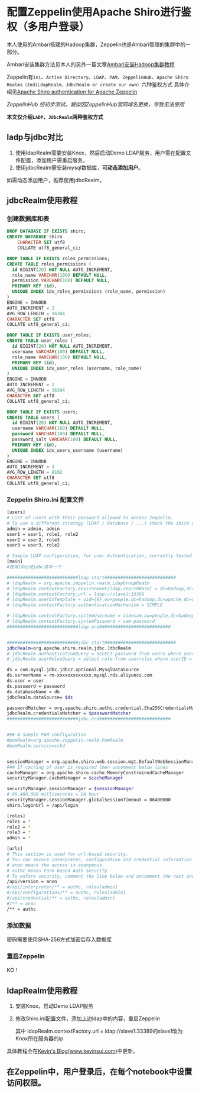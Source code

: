 # 配置Zeppelin使用Apache Shiro进行鉴权（多用户登录）

本人使用的Ambari搭建的Hadoop集群，Zeppelin也是Ambari管理的集群中的一部分。

Ambari安装集群方法见本人的另外一篇文章[Ambari安装Hadoop集群教程](http://www.kevinsui.com/posts/ambari_installation/)

Zeppelin有`ini`、`Active Directory`、`LDAP`、`PAM`、`ZeppelinHub`、`Apache Shiro Realms（JndiLdapRealm、JdbcRealm or create our own）`六种鉴权方式
具体介绍见[Apache Shiro authentication for Apache Zeppelin](https://zeppelin.apache.org/docs/0.8.0-SNAPSHOT/security/shiroauthentication.html#configure-realm-optional)

*ZeppelinHub 经初步测试，貌似因ZeppelinHub官网域名更换，导致无法使用*

**本文仅介绍`LADP`、`JdbcRealm`两种鉴权方式**

## ladp与jdbc对比

1. 使用ldapRealm需要安装Knox，然后启动Demo LDAP服务，用户需在配置文件配置，添加用户需重启服务。
2. 使用jdbcRealm需安装mysql数据库，**可动态添加用户**。

如需动态添加用户，推荐使用jdbcRealm。

## jdbcRealm使用教程
### 创建数据库和表
``` sql
DROP DATABASE IF EXISTS shiro;
CREATE DATABASE shiro
	CHARACTER SET utf8
	COLLATE utf8_general_ci;

DROP TABLE IF EXISTS roles_permissions;
CREATE TABLE roles_permissions (
  id BIGINT(20) NOT NULL AUTO_INCREMENT,
  role_name VARCHAR(100) DEFAULT NULL,
  permission VARCHAR(100) DEFAULT NULL,
  PRIMARY KEY (id),
  UNIQUE INDEX idx_roles_permissions (role_name, permission)
)
ENGINE = INNODB
AUTO_INCREMENT = 2
AVG_ROW_LENGTH = 16384
CHARACTER SET utf8
COLLATE utf8_general_ci;

DROP TABLE IF EXISTS user_roles;
CREATE TABLE user_roles (
  id BIGINT(20) NOT NULL AUTO_INCREMENT,
  username VARCHAR(100) DEFAULT NULL,
  role_name VARCHAR(100) DEFAULT NULL,
  PRIMARY KEY (id),
  UNIQUE INDEX idx_user_roles (username, role_name)
)
ENGINE = INNODB
AUTO_INCREMENT = 2
AVG_ROW_LENGTH = 16384
CHARACTER SET utf8
COLLATE utf8_general_ci;

DROP TABLE IF EXISTS users;
CREATE TABLE users (
  id BIGINT(20) NOT NULL AUTO_INCREMENT,
  username VARCHAR(100) DEFAULT NULL,
  password VARCHAR(100) DEFAULT NULL,
  password_salt VARCHAR(100) DEFAULT NULL,
  PRIMARY KEY (id),
  UNIQUE INDEX idx_users_username (username)
)
ENGINE = INNODB
AUTO_INCREMENT = 3
AVG_ROW_LENGTH = 8192
CHARACTER SET utf8
COLLATE utf8_general_ci;
```

### Zeppelin Shiro.ini 配置文件
``` sh
[users]
# List of users with their password allowed to access Zeppelin.
# To use a different strategy (LDAP / Database / ...) check the shiro doc at http://shiro.apache.org/configuration.html#Configuration-INISections
admin = admin, admin
user1 = user1, role1, role2
user2 = user2, role3
user3 = user3, role2

# Sample LDAP configuration, for user Authentication, currently tested for single Realm
[main]
#使用ldap或jdbc其中一个

###########################ldap start###########################
# ldapRealm = org.apache.zeppelin.realm.LdapGroupRealm
# ldapRealm.contextFactory.environment[ldap.searchBase] = dc=hadoop,dc=apache,dc=org
# ldapRealm.contextFactory.url = ldap://slave1:33389
# ldapRealm.userDnTemplate = uid={0},ou=people,dc=hadoop,dc=apache,dc=org
# ldapRealm.contextFactory.authenticationMechanism = SIMPLE

# ldapRealm.contextFactory.systemUsername = uid=sam,ou=people,dc=hadoop,dc=apache,dc=org
# ldapRealm.contextFactory.systemPassword = sam-password
###########################ldap end###########################


###########################jdbc start###########################
jdbcRealm=org.apache.shiro.realm.jdbc.JdbcRealm
# jdbcRealm.authenticationQuery = SELECT password from users where username = ?
# jdbcRealm.userRolesQuery = select role from userroles where userID = (select id FROM user WHERE username = ?)

ds = com.mysql.jdbc.jdbc2.optional.MysqlDataSource
ds.serverName = rm-xxxxxxxxxxxxx.mysql.rds.aliyuncs.com
ds.user = user
ds.password = password
ds.databaseName = db
jdbcRealm.dataSource= $ds

passwordMatcher = org.apache.shiro.authc.credential.Sha256CredentialsMatcher
jdbcRealm.credentialsMatcher = $passwordMatcher
###########################jdbc end###########################


### A sample PAM configuration
#pamRealm=org.apache.zeppelin.realm.PamRealm
#pamRealm.service=sshd


sessionManager = org.apache.shiro.web.session.mgt.DefaultWebSessionManager
### If caching of user is required then uncomment below lines
cacheManager = org.apache.shiro.cache.MemoryConstrainedCacheManager
securityManager.cacheManager = $cacheManager

securityManager.sessionManager = $sessionManager
# 86,400,000 milliseconds = 24 hour
securityManager.sessionManager.globalSessionTimeout = 86400000
shiro.loginUrl = /api/login

[roles]
role1 = *
role2 = *
role3 = *
admin = *

[urls]
# This section is used for url-based security.
# You can secure interpreter, configuration and credential information by urls. Comment or uncomment the below urls that you want to hide.
# anon means the access is anonymous.
# authc means Form based Auth Security
# To enfore security, comment the line below and uncomment the next one
/api/version = anon
#/api/interpreter/** = authc, roles[admin]
#/api/configurations/** = authc, roles[admin]
#/api/credential/** = authc, roles[admin]
#/** = anon
/** = authc
```

### 添加数据

密码需要使用SHA-256方式加密后存入数据库

### 重启Zeppelin

KO！

## ldapRealm使用教程

1. 安装Knox，启动Demo LDAP服务

2. 修改Shiro.ini配置文件，添加上边ldap中的内容，重启Zeppelin

   其中 ldapRealm.contextFactory.url = ldap://slave1:33389的slave1改为Knox所在服务器的ip

具体教程会在[Kevin's Blog(www.kevinsui.com)](www.kevinsui.com)中更新。


## 在Zeppelin中，用户登录后，在每个notebook中设置访问权限。
